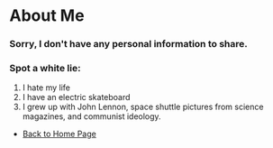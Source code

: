 # About Me

### Sorry, I don't have any personal information to share.

### Spot a white lie:

1. I hate my life
2. I have an electric skateboard
3. I grew up with John Lennon, space shuttle pictures from science magazines, and communist ideology.


- [Back to Home Page](index.md)
